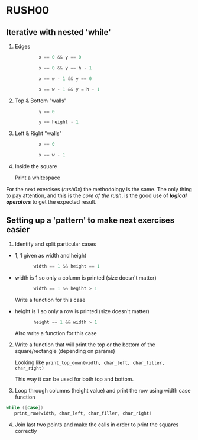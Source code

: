 # RUSH00
## Iterative with nested 'while'

1. Edges

   ```c
            x == 0 && y == 0
   ```

   ```c
            x == 0 && y == h - 1
   ```

   ```c
            x == w - 1 && y == 0
   ```

   ```c
            x == w - 1 && y = h - 1
   ```

2. Top & Bottom "walls"

   ```c
            y == 0
   ```

   ```c
            y == height - 1
   ```

3. Left & Right "walls"

   ```c
            x == 0
   ```

   ```c
            x == w - 1
   ```

4. Inside the square

   Print a whitespace

For the next exercises (*rush0x*) the methodology is the same. The only thing to pay attention, and this is the *core of the rush*, is the good use of **_logical operators_** to get the expected result.

## Setting up a 'pattern' to make next exercises easier

1. Identify and split particular cases

 * 1, 1 given as width and height

     ```c
            width == 1 && height == 1
     ```

 * width is 1 so only a column is printed (size doesn't matter)

     ```c
            width == 1 && hegiht > 1
     ```

   Write a function for this case

 * height is 1 so only a row is printed (size doesn't matter)

     ```c
            height == 1 && width > 1
     ```

   Also write a function for this case

2. Write a function that will print the top or the bottom of the square/rectangle (depending on params)

   Looking like `print_top_down(width, char_left, char_filler, char_right)`

   This way it can be used for both top and bottom.

3. Loop through columns (height value) and print the row using width case function

```c
while ([case])
   print_row(width, char_left, char_filler, char_right)
```

4. Join last two points and make the calls in order to print the squares correctly


